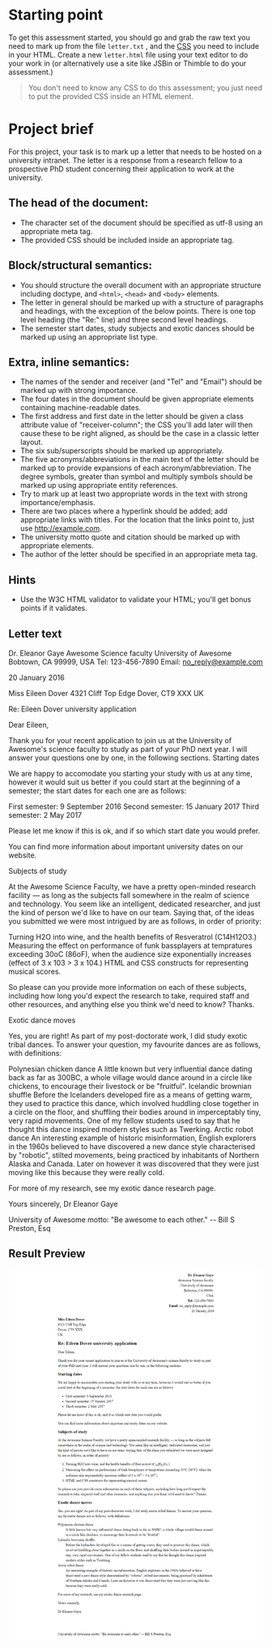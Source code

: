 # Starting point

To get this assessment started, you should go and grab the raw text you need to mark up from the file `letter.txt` , and the [CSS](https://github.com/morfioce/fullstackjs-course/blob/master/1-HTML/snippets/css.txt) you need to include in your HTML. Create a new `letter.html` file using your text editor to do your work in (or alternatively use a site like JSBin or Thimble to do your assessment.)
 
 >	You don't need to know any CSS to do this assessment; you just need to put the provided CSS inside an HTML element.

# Project brief

For this project, your task is to mark up a letter that needs to be hosted on a university intranet. The letter is a response from a research fellow to a prospective PhD student concerning their application to work at the university.

## The head of the document:
 - The character set of the document should be specified as utf-8 using an appropriate meta tag.
 - The provided CSS should be included inside an appropriate tag.

## Block/structural semantics:
  - You should structure the overall document with an appropriate structure including doctype, and `<html>`, `<head>` and `<body>` elements.
  - The letter in general should be marked up with a structure of paragraphs and headings, with the exception of the below points. There is one top level heading (the "Re:" line) and three second level headings.
  - The semester start dates, study subjects and exotic dances should be marked up using an appropriate list type.

## Extra, inline semantics:
 - The names of the sender and receiver (and "Tel" and "Email") should be marked up with strong importance.
 - The four dates in the document should be given appropriate elements containing machine-readable dates.
 - The first address and first date in the letter should be given a class attribute value of "receiver-column"; the CSS you'll add later will then cause these to be right aligned, as should be the case in a classic letter layout.
 - The six sub/superscripts should be marked up appropriately.
 - The five acronyms/abbreviations in the main text of the letter should be marked up to provide expansions of each acronym/abbreviation.
The degree symbols, greater than symbol and multiply symbols should be marked up using appropriate entity references.
 - Try to mark up at least two appropriate words in the text with strong importance/emphasis.
 - There are two places where a hyperlink should be added; add appropriate links with titles. For the location that the links point to, just use http://example.com.
 - The university motto quote and citation should be marked up with appropriate elements.
 - The author of the letter should be specified in an appropriate meta tag.

## Hints
 - Use the W3C HTML validator to validate your HTML; you'll get bonus points if it validates.

## Letter text

Dr. Eleanor Gaye
Awesome Science faculty
University of Awesome
Bobtown, CA 99999,
USA
Tel: 123-456-7890
Email: no_reply@example.com

20 January 2016

Miss Eileen Dover
4321 Cliff Top Edge
Dover, CT9 XXX
UK


Re: Eileen Dover university application

Dear Eileen,

Thank you for your recent application to join us at the University of Awesome's science faculty to study as part of your PhD next year. I will answer your questions one by one, in the following sections.
Starting dates

We are happy to accomodate you starting your study with us at any time, however it would suit us better if you could start at the beginning of a semester; the start dates for each one are as follows:

First semester: 9 September 2016
Second semester: 15 January 2017
Third semester: 2 May 2017

Please let me know if this is ok, and if so which start date you would prefer.

You can find more information about important university dates on our website.


Subjects of study

At the Awesome Science Faculty, we have a pretty open-minded research facility — as long as the subjects fall somewhere in the realm of science and technology. You seem like an intelligent, dedicated researcher, and just the kind of person we'd like to have on our team. Saying that, of the ideas you submitted we were most intrigued by are as follows, in order of priority:

Turning H2O into wine, and the health benefits of Resveratrol (C14H12O3.)
Measuring the effect on performance of funk bassplayers at tempratures exceeding 30oC (86oF), when the audience size exponentially increases (effect of 3 x 103 > 3 x 104.)
HTML and CSS constructs for representing musical scores.

So please can you provide more information on each of these subjects, including how long you'd expect the research to take, required staff and other resources, and anything else you think we'd need to know? Thanks.


Exotic dance moves

Yes, you are right! As part of my post-doctorate work, I did study exotic tribal dances. To answer your question, my favourite dances are as follows, with definitions:

Polynesian chicken dance
A little known but very influential dance dating back as far as 300BC, a whole village would dance around in a circle like chickens, to encourage their livestock or be "fruitful".
Icelandic brownian shuffle
Before the Icelanders developed fire as a means of getting warm, they used to practice this dance, which involved huddling close together in a circle on the floor, and shuffling their bodies around in imperceptably tiny, very rapid movements. One of my fellow students used to say that he thought this dance inspired modern styles such as Twerking.
Arctic robot dance
An interesting example of historic misinformation, English explorers in the 1960s believed to have discovered a new dance style characterised by "robotic", stilted movements, being practiced by inhabitants of Northern Alaska and Canada. Later on however it was discovered that they were just moving like this because they were really cold.

For more of my research, see my exotic dance research page.

Yours sincerely,
Dr Eleanor Gaye

University of Awesome motto: "Be awesome to each other." -- Bill S Preston, Esq

## Result Preview

<p align="center">
	<img src="img/marking_up_letter.png" alt="">
</p>
